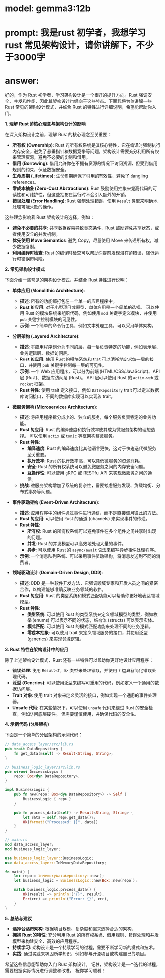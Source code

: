 # model: gemma3:12b
# prompt: 我是rust 初学者，我想学习rust 常见架构设计，请你讲解下，不少于3000字
# answer: 
 好的，作为 Rust 初学者，学习架构设计是一个很好的提升方向。Rust 强调安全、并发和性能，因此其架构设计也倾向于这些特点。下面我将为你讲解一些 Rust 常见的架构设计模式，并结合 Rust 的特性进行详细说明，希望能帮助你入门。

**1. 理解 Rust 的核心理念与架构设计的影响**

在深入架构设计之前，理解 Rust 的核心理念至关重要：

*   **所有权 (Ownership)**: Rust 的所有权系统是其核心特性，它在编译时强制执行内存安全，避免了悬垂指针和数据竞争等问题。架构设计需要充分利用所有权来管理资源，避免不必要的复制和借用。
*   **借用 (Borrowing)**: 借用允许你在不拥有资源的情况下访问资源，但受到借用规则的约束，保证数据安全。
*   **生命周期 (Lifetimes)**:  生命周期确保了引用的有效性，避免了 dangling references。
*   **零成本抽象 (Zero-Cost Abstractions)**: Rust 鼓励使用抽象来提高代码的可读性和可维护性，但这些抽象在运行时不会引入额外的开销。
*   **错误处理 (Error Handling)**: Rust 强制处理错误，使用 `Result` 类型来明确地处理可能失败的操作。

这些理念影响着 Rust 架构设计的选择，例如：

*   **避免不必要的共享**:  共享数据容易导致竞态条件，Rust 鼓励避免共享状态，或者使用安全的并发机制。
*   **优先使用 Move Semantics**:  避免 Copy，尽量使用 Move 来传递所有权，减少数据复制。
*   **利用编译时检查**:  Rust 的编译时检查可以帮助你提前发现潜在的错误，降低运行时错误的风险。

**2. 常见架构设计模式**

下面介绍一些常见的架构设计模式，并结合 Rust 特性进行说明：

*   **单体应用 (Monolithic Architecture)**:  
    *   **描述**: 所有的功能都打包在一个单一的应用程序中。
    *   **Rust 的应用**:  对于小型项目或原型，单体应用是一个简单的选择。  可以使用 Rust 的模块系统来组织代码，例如使用 `mod` 关键字定义模块，并使用 `pub` 关键字控制模块的可见性。
    *   **示例**:  一个简单的命令行工具，例如文本处理工具，可以采用单体架构。

*   **分层架构 (Layered Architecture)**:
    *   **描述**: 将应用程序划分为不同的层，每一层负责特定的功能，例如表示层、业务逻辑层、数据访问层。
    *   **Rust 的应用**: 使用 Rust 的模块系统和 trait 可以清晰地定义每一层的接口，并使用 `pub` 关键字控制每一层的可见性。
    *   **示例**: 一个 Web 应用程序，可以分为前端 (HTML/CSS/JavaScript)、API 层 (Rust)、数据库访问层 (Rust)。  API 层可以使用 Rust 的 `actix-web` 或 `rocket` 框架。
    *   **Rust 特性**: 使用 trait 定义接口，例如 `DataRepository` trait 可以定义数据库访问接口，不同的数据库实现可以实现该 trait。

*   **微服务架构 (Microservices Architecture)**:
    *   **描述**: 将应用程序拆分成小的、独立的服务，每个服务负责特定的业务功能。
    *   **Rust 的应用**: Rust 的编译速度和执行效率使其成为微服务架构的理想选择。 可以使用 `actix` 或 `tonic` 等框架构建微服务。
    *   **Rust 特性**:  
        *   **编译速度**: Rust 的编译速度比其他语言更快，这对于快速迭代微服务至关重要。
        *   **执行效率**: Rust 的执行效率高，可以降低微服务的资源消耗。
        *   **安全**:  Rust 的所有权系统可以避免微服务之间的内存安全问题。
        *   **互操作性**: 可以使用 gRPC 或 RESTful API 来实现微服务之间的通信。
    *   **挑战**: 微服务架构增加了系统的复杂性，需要考虑服务发现、负载均衡、分布式事务等问题。

*   **事件驱动架构 (Event-Driven Architecture)**:
    *   **描述**:  应用程序中的组件通过事件进行通信，而不是直接调用彼此的方法。
    *   **Rust 的应用**: 可以使用 Rust 的通道 (channels) 来实现事件的传递。
    *   **Rust 特性**:
        *   **所有权**:  Rust 的所有权系统可以避免事件在多个组件之间共享时出现的问题。
        *   **并发**:  Rust 的并发模型可以高效地处理大量的事件。
        *   **异步**:  可以使用 Rust 的 `async/await` 语法来编写异步事件处理程序。
    *   **示例**:  一个消息队列系统，可以采用事件驱动架构，将消息发送到不同的消费者。

*   **领域驱动设计 (Domain-Driven Design, DDD)**:
    *   **描述**: DDD 是一种软件开发方法，它强调领域专家和开发人员之间的紧密合作，以构建能够准确反映业务领域的软件。
    *   **Rust 的应用**:  Rust 的类型系统和模式匹配功能可以帮助你更好地表达领域模型。
    *   **Rust 特性**:
        *   **类型系统**:  可以使用 Rust 的类型系统来定义领域模型的类型，例如枚举 (enums) 可以表示不同的状态，结构体 (structs) 可以表示实体。
        *   **模式匹配**:  可以使用 Rust 的模式匹配功能来处理不同的业务逻辑。
        *   **零成本抽象**:  可以使用 trait 来定义领域服务的接口，并使用泛型 (generics) 来实现领域逻辑。

**3.  Rust 特性在架构设计中的应用**

除了上述架构设计模式，Rust 还有一些特性可以帮助你更好地设计应用程序：

*   **错误处理**: 使用 `Result<T, E>` 类型来处理错误，并使用 `?` 运算符简化错误处理代码。
*   **泛型 (Generics)**:  可以使用泛型来编写可重用的代码，例如定义一个通用的数据访问层。
*   **Trait 对象**:  使用 trait 对象来定义灵活的接口，例如实现一个通用的事件处理器。
*   **Unsafe 代码**:  在某些情况下，可以使用 `unsafe` 代码来绕过 Rust 的安全检查，例如访问底层硬件。 但需要谨慎使用，并确保代码的安全性。

**4.  示例代码 (分层架构)**

下面是一个简单的分层架构的示例代码：

```rust
// data_access_layer/src/lib.rs
pub trait DataRepository {
    fn get_data(&self) -> Result<String, String>;
}

// business_logic_layer/src/lib.rs
pub struct BusinessLogic {
    repo: Box<dyn DataRepository>,
}

impl BusinessLogic {
    pub fn new(repo: Box<dyn DataRepository>) -> Self {
        BusinessLogic { repo }
    }

    pub fn process_data(&self) -> Result<String, String> {
        let data = self.repo.get_data()?;
        Ok(format!("Processed: {}", data))
    }
}

// main.rs
mod data_access_layer;
mod business_logic_layer;

use business_logic_layer::BusinessLogic;
use data_access_layer::InMemoryDataRepository;

fn main() {
    let repo = InMemoryDataRepository::new();
    let business_logic = BusinessLogic::new(Box::new(repo));

    match business_logic.process_data() {
        Ok(result) => println!("{}", result),
        Err(err) => println!("Error: {}", err),
    }
}
```

**5.  总结与建议**

*   **选择合适的架构**:  根据项目规模、复杂度和需求选择合适的架构。
*   **拥抱 Rust 的特性**:  充分利用 Rust 的所有权系统、借用规则、错误处理和并发模型来构建安全、高效的应用程序。
*   **持续学习**:  架构设计是一个持续学习的过程，需要不断学习新的模式和技术。
*   **实践**:  通过实践来巩固所学知识，例如参与开源项目或构建自己的项目。

希望这些信息能帮助你入门 Rust 架构设计。 记住，架构设计是一个迭代的过程，需要根据实际情况进行调整和改进。 祝你学习顺利！

